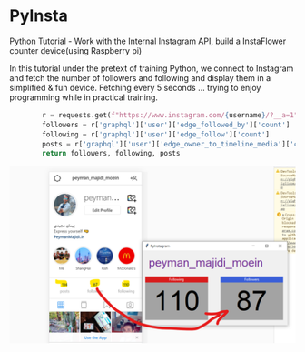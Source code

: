 # PyInsta
Python Tutorial - Work with the Internal Instagram API, build a InstaFlower counter device(using Raspberry pi)

In this tutorial under the pretext of training Python, we connect to Instagram and fetch the number of followers and following and display them in a simplified & fun device. Fetching every 5 seconds ... trying to enjoy programming while in practical training.

```python
        r = requests.get(f"https://www.instagram.com/{username}/?__a=1").json()
        followers = r['graphql']['user']['edge_followed_by']['count']
        following = r['graphql']['user']['edge_follow']['count']
        posts = r['graphql']['user']['edge_owner_to_timeline_media']['count']
        return followers, following, posts
```

![shot](screenshot.png)

